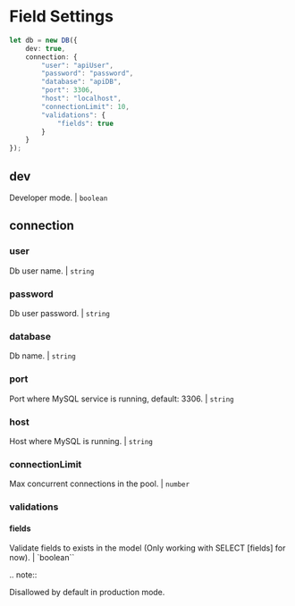 # Field Settings

```typescript
let db = new DB({
    dev: true,
    connection: {
        "user": "apiUser",
        "password": "password",
        "database": "apiDB",
        "port": 3306,
        "host": "localhost",
        "connectionLimit": 10,
        "validations": {
            "fields": true
        }
    }
});
```

## dev

Developer mode. | `boolean`

## connection

### user

Db user name. | `string`

### password

Db user password. | `string`

### database

Db name. | `string`

### port

Port where MySQL service is running, default: 3306. | `string`

### host

Host where MySQL is running. | ``string``

### connectionLimit

Max concurrent connections in the pool. | ``number``

### validations

#### fields ####

Validate fields to exists in the model (Only working with SELECT [fields] for now). | `boolean``

.. note::

   Disallowed by default in production mode.
